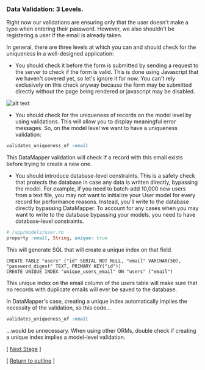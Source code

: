 ### Data Validation: 3 Levels.

Right now our validations are ensuring only that the user doesn't make a typo when entering their password. However, we also shouldn't be registering a user if the email is already taken.

In general, there are three levels at which you can and should check for the uniqueness in a well-designed application:

* You should check it before the form is submitted by sending a request to the server to check if the form is valid. This is done using Javascript that we haven't covered yet, so let's ignore it for now. You can't rely exclusively on this check anyway because the form may be submitted directly without the page being rendered or javascript may be disabled.

![alt text](https://dchtm6r471mui.cloudfront.net/hackpad.com_jubMxdBrjni_p.52567_1380107708596_Screen%20Shot%202013-09-25%20at%2012.13.52.png "bookmark manager")

* You should check for the uniqueness of records on the model level by using validations. This will allow you to display meaningful error messages. So, on the model level we want to have a uniqueness validation:

```ruby
validates_uniqueness_of :email
```

This DataMapper validation will check if a record with this email exists before trying to create a new one.

* You should introduce database-level constraints. This is a safety check that protects the database in case any data is written directly, bypassing the model. For example, if you need to batch-add 10,000 new users from a text file, you may not want to initialize your User model for every record for performance reasons. Instead, you'll write to the database directly bypassing DataMapper. To account for any cases when you may want to write to the database bypassing your models, you need to have database-level constraints.

```ruby
# /app/models/user.rb
property :email, String, unique: true
```

This will generate SQL that will create a unique index on that field.

```
CREATE TABLE "users" ("id" SERIAL NOT NULL, "email" VARCHAR(50), "password_digest" TEXT, PRIMARY KEY("id"))
CREATE UNIQUE INDEX "unique_users_email" ON "users" ("email")
```
This unique index on the email column of the users table will make sure that no records with duplicate emails will ever be saved to the database.

In DataMapper's case, creating a unique index automatically implies the necessity of the validation, so this code...

```ruby
validates_uniqueness_of :email
```

...would be unnecessary. When using other ORMs, double check if creating a unique index implies a model-level validation.

[ [Next Stage](bookmark_manager_stage_6.md) ]

[ [Return to outline](bookmark_manager.md) ]
